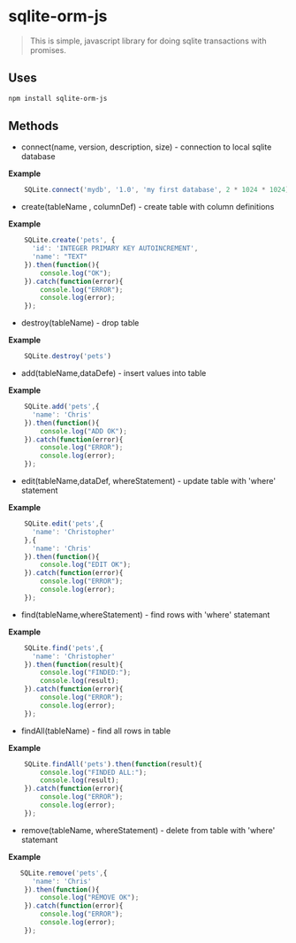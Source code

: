 # sqlite-orm-js
> This is simple, javascript library for doing sqlite transactions with promises.

## Uses
``` bash
npm install sqlite-orm-js
```

## Methods
* connect(name, version, description, size) - connection to local sqlite database

**Example**
```javascript
    SQLite.connect('mydb', '1.0', 'my first database', 2 * 1024 * 1024);
```

* create(tableName , columnDef) - create table with column definitions

**Example**
```javascript
    SQLite.create('pets', {
      'id': 'INTEGER PRIMARY KEY AUTOINCREMENT',
      'name': "TEXT"
    }).then(function(){
        console.log("OK");
    }).catch(function(error){
        console.log("ERROR");
        console.log(error);
    });
```

* destroy(tableName) - drop table

**Example**
```javascript
    SQLite.destroy('pets')
```

* add(tableName,dataDefe) - insert values into table 

**Example**
```javascript
    SQLite.add('pets',{
      'name': 'Chris'
    }).then(function(){
        console.log("ADD OK");
    }).catch(function(error){
        console.log("ERROR");
        console.log(error);
    });
```

* edit(tableName,dataDef, whereStatement) - update table with 'where' statement

**Example**
```javascript
    SQLite.edit('pets',{
      'name': 'Christopher'
    },{
      'name': 'Chris'
    }).then(function(){
        console.log("EDIT OK");
    }).catch(function(error){
        console.log("ERROR");
        console.log(error);
    });
```

* find(tableName,whereStatement) - find rows with 'where' statemant 

**Example**
```javascript
    SQLite.find('pets',{
      'name': 'Christopher'
    }).then(function(result){
        console.log("FINDED:");
        console.log(result);
    }).catch(function(error){
        console.log("ERROR");
        console.log(error);
    });
```

* findAll(tableName) - find all rows in table 

**Example**
```javascript
    SQLite.findAll('pets').then(function(result){
        console.log("FINDED ALL:");
        console.log(result);
    }).catch(function(error){
        console.log("ERROR");
        console.log(error);
    });
```

* remove(tableName, whereStatement) - delete from table with 'where' statemant 

**Example**
```javascript
   SQLite.remove('pets',{
      'name': 'Chris'
    }).then(function(){
        console.log("REMOVE OK");
    }).catch(function(error){
        console.log("ERROR");
        console.log(error);
    });
```

